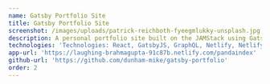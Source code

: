 ```yaml
---
name: Gatsby Portfolio Site
title: Gatsby Portfolio Site
screenshot: /images/uploads/patrick-reichboth-fyeegmlukky-unsplash.jpg
description: A personal portfolio site built on the JAMStack using Gatsby and Netlify.
technologies: 'Technologies: React, GatsbyJS, GraphQL, Netlify, NetlifyCMS, Bulma'
app-url: 'https://laughing-brahmagupta-91c87b.netlify.com/pandaindex'
github-url: 'https://github.com/dunham-mike/gatsby-portfolio'
order: 2
---
```

